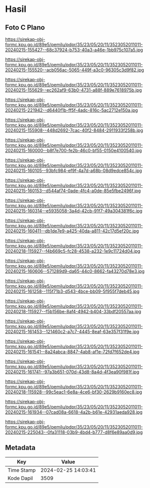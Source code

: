 # Hasil

## Foto C Plano

https://sirekap-obj-formc.kpu.go.id/89e5/pemilu/pdpr/35/23/05/20/11/3523052011011-20240215-155427--68c37924-b753-40a3-a46e-1bb975c107a5.jpg

https://sirekap-obj-formc.kpu.go.id/89e5/pemilu/pdpr/35/23/05/20/11/3523052011011-20240215-155520--acb056ac-5065-449f-a3c0-96305c3d9f82.jpg

https://sirekap-obj-formc.kpu.go.id/89e5/pemilu/pdpr/35/23/05/20/11/3523052011011-20240215-155629--ec262af9-63b0-4731-a88f-889e7618975b.jpg

https://sirekap-obj-formc.kpu.go.id/89e5/pemilu/pdpr/35/23/05/20/11/3523052011011-20240215-221942--d6440f1b-ff5f-4adc-816c-5ac2712e150a.jpg

https://sirekap-obj-formc.kpu.go.id/89e5/pemilu/pdpr/35/23/05/20/11/3523052011011-20240215-155908--448d2692-7cac-40f2-8484-2911933f258b.jpg

https://sirekap-obj-formc.kpu.go.id/89e5/pemilu/pdpr/35/23/05/20/11/3523052011011-20240215-160000--b8f7e700-fe2b-46c0-bf55-0150e4100540.jpg

https://sirekap-obj-formc.kpu.go.id/89e5/pemilu/pdpr/35/23/05/20/11/3523052011011-20240215-160105--93bfc984-ef9f-4a7d-a68b-08d9edce854c.jpg

https://sirekap-obj-formc.kpu.go.id/89e5/pemilu/pdpr/35/23/05/20/11/3523052011011-20240215-160153--d544af74-0ade-4fc4-a0de-85e5fbe2496f.jpg

https://sirekap-obj-formc.kpu.go.id/89e5/pemilu/pdpr/35/23/05/20/11/3523052011011-20240215-160314--e5935058-3a4d-42cb-91f7-49a304381f6c.jpg

https://sirekap-obj-formc.kpu.go.id/89e5/pemilu/pdpr/35/23/05/20/11/3523052011011-20240215-160411--db1de7e9-a425-40da-a811-42c17d5ef20c.jpg

https://sirekap-obj-formc.kpu.go.id/89e5/pemilu/pdpr/35/23/05/20/11/3523052011011-20240218-115927--f4b669c5-fc28-4538-a232-1e9c11724d04.jpg

https://sirekap-obj-formc.kpu.go.id/89e5/pemilu/pdpr/35/23/05/20/11/3523052011011-20240215-160606--571289d9-da65-44c0-8662-fa43270d78e3.jpg

https://sirekap-obj-formc.kpu.go.id/89e5/pemilu/pdpr/35/23/05/20/11/3523052011011-20240215-161258--115f71b3-d543-4bce-bb09-5f955f7deb45.jpg

https://sirekap-obj-formc.kpu.go.id/89e5/pemilu/pdpr/35/23/05/20/11/3523052011011-20240218-115927--f5b156be-8af4-4942-b404-33bdf20557aa.jpg

https://sirekap-obj-formc.kpu.go.id/89e5/pemilu/pdpr/35/23/05/20/11/3523052011011-20240215-161453--121460c2-a7c7-4445-8eaf-63e357f31f9e.jpg

https://sirekap-obj-formc.kpu.go.id/89e5/pemilu/pdpr/35/23/05/20/11/3523052011011-20240215-161541--8a24abca-8847-4ab8-af1e-72fd7f652de4.jpg

https://sirekap-obj-formc.kpu.go.id/89e5/pemilu/pdpr/35/23/05/20/11/3523052011011-20240215-161741--97a3b651-070d-43d8-8a4d-4f3ea90f981f.jpg

https://sirekap-obj-formc.kpu.go.id/89e5/pemilu/pdpr/35/23/05/20/11/3523052011011-20240218-115928--99c5eac1-6e8a-4ce6-bf30-2629b9160ec8.jpg

https://sirekap-obj-formc.kpu.go.id/89e5/pemilu/pdpr/35/23/05/20/11/3523052011011-20240215-161934--07cad08a-6618-4a2b-b61e-42931aeda928.jpg

https://sirekap-obj-formc.kpu.go.id/89e5/pemilu/pdpr/35/23/05/20/11/3523052011011-20240215-225043--0fa31118-03b9-4bd4-b777-d8f6e89aa0d9.jpg


## Metadata

| Key        | Value               |
| ---------- | ------------------- |
| Time Stamp | 2024-02-25 14:03:41 |
| Kode Dapil | 3509                |



